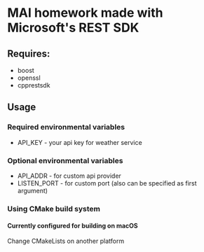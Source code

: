 # MAI homework made with Microsoft's REST SDK

## Requires:
- boost
- openssl
- cpprestsdk

## Usage

### Required environmental variables

- API_KEY - your api key for weather service

### Optional environmental variables

- API_ADDR - for custom api provider
- LISTEN_PORT - for custom port (also can be specified as first argument)

### Using CMake build system

#### Currently configured for building on macOS

Change CMakeLists on another platform